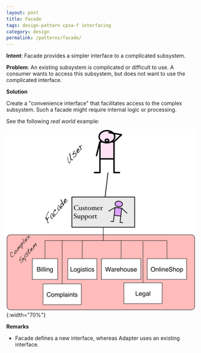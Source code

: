 ```yaml
---
layout: post
title: Facade
tags: design-pattern cpsa-f interfacing
category: design
permalink: /patterns/facade/
---
```


**Intent**: Facade provides a simpler interface to a complicated subsystem.

**Problem**: An existing subsystem is complicated or difficult to use. A consumer wants to access
this subsystem, but does not want to use the complicated interface.

**Solution**

Create a "convenience interface" that facilitates access to the complex subsystem.
Such a facade might require internal logic or processing.

See the following _real world_ example:

![Real-World Facade](/images/patterns/facade.png){:width="70%"}


**Remarks**

* Facade defines a new interface, whereas Adapter uses an existing interface.

